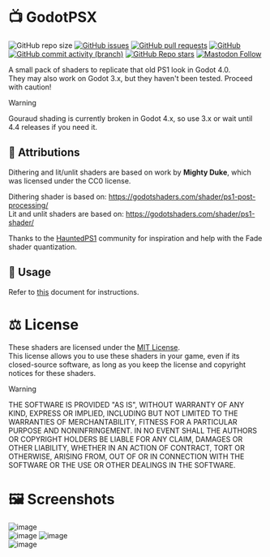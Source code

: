 # :tv: GodotPSX

![GitHub repo size](https://img.shields.io/github/repo-size/AnalogFeelings/godot-psx?style=flat-square&logo=github&label=Repo%20Size)
[![GitHub issues](https://img.shields.io/github/issues/analogfeelings/godot-psx?style=flat-square&logo=github&label=Issues)](https://github.com/AnalogFeelings/godot-psx/issues)
[![GitHub pull requests](https://img.shields.io/github/issues-pr/analogfeelings/godot-psx?label=Pull%20Requests&style=flat-square&logo=github)](https://github.com/AnalogFeelings/godot-psx/pulls)
[![GitHub](https://img.shields.io/github/license/analogfeelings/godot-psx?label=License&style=flat-square&logo=opensourceinitiative&logoColor=white)](https://github.com/AnalogFeelings/godot-psx/blob/master/LICENSE)
[![GitHub commit activity (branch)](https://img.shields.io/github/commit-activity/m/analogfeelings/godot-psx/master?label=Commit%20Activity&style=flat-square&logo=github)](https://github.com/AnalogFeelings/godot-psx/graphs/commit-activity)
[![GitHub Repo stars](https://img.shields.io/github/stars/analogfeelings/godot-psx?label=Stargazers&style=flat-square&logo=github)](https://github.com/AnalogFeelings/godot-psx/stargazers)
[![Mastodon Follow](https://img.shields.io/mastodon/follow/109309123442839534?domain=https%3A%2F%2Ftech.lgbt%2F&style=flat-square&logo=mastodon&logoColor=white&label=Follow%20Me!&color=6364ff)](https://tech.lgbt/@analog_feelings)

A small pack of shaders to replicate that old PS1 look in Godot 4.0.  
They may also work on Godot 3.x, but they haven't been tested. Proceed with caution!

> [!WARNING]  
> Gouraud shading is currently broken in Godot 4.x, so use 3.x or wait until 4.4 releases if you need it.

## :wave: Attributions

Dithering and lit/unlit shaders are based on work by **Mighty Duke**, which was licensed under the CC0 license.

Dithering shader is based on: https://godotshaders.com/shader/ps1-post-processing/  
Lit and unlit shaders are based on: https://godotshaders.com/shader/ps1-shader/

Thanks to the [HauntedPS1](https://twitter.com/hauntedps1) community for inspiration and help with the Fade shader quantization.

## :thinking: Usage

Refer to [this](USAGE.md) document for instructions.

# :balance_scale: License

These shaders are licensed under the [MIT License](LICENSE).  
This license allows you to use these shaders in your game, even if its closed-source software, as long as you keep the license and copyright notices
for these shaders.

> [!WARNING]  
> THE SOFTWARE IS PROVIDED "AS IS", WITHOUT WARRANTY OF ANY KIND, EXPRESS OR
IMPLIED, INCLUDING BUT NOT LIMITED TO THE WARRANTIES OF MERCHANTABILITY,
FITNESS FOR A PARTICULAR PURPOSE AND NONINFRINGEMENT. IN NO EVENT SHALL THE
AUTHORS OR COPYRIGHT HOLDERS BE LIABLE FOR ANY CLAIM, DAMAGES OR OTHER
LIABILITY, WHETHER IN AN ACTION OF CONTRACT, TORT OR OTHERWISE, ARISING FROM,
OUT OF OR IN CONNECTION WITH THE SOFTWARE OR THE USE OR OTHER DEALINGS IN THE
SOFTWARE.

# :framed_picture: Screenshots

![image](https://user-images.githubusercontent.com/51166756/201708781-582df4c4-78ff-4bb7-b960-d22b67e1c639.png)  
![image](https://github.com/AnalogFeelings/godot-psx/assets/51166756/de9c4c15-e188-4579-9d96-8a8cddaa7654)
![image](https://user-images.githubusercontent.com/51166756/201708887-56fdf30b-364e-4b53-ad9f-53be5d341712.png)  
![image](https://user-images.githubusercontent.com/51166756/201708944-448af1fd-7ff6-45ac-98eb-14b3c3ece93a.png)

